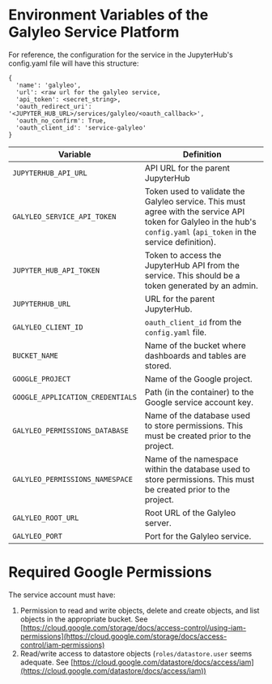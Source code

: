 # Environment Variables of the Galyleo Service Platform

For reference, the configuration for the service in the JupyterHub's config.yaml file will have this structure:
```
{
  'name': 'galyleo',
  'url': <raw url for the galyleo service,
  'api_token': <secret_string>,
  'oauth_redirect_uri': '<JUPYTER_HUB_URL>/services/galyleo/<oauth_callback>',
  'oauth_no_confirm': True,
  'oauth_client_id': 'service-galyleo'
}
```
| Variable | Definition |
|----------|------------|
| `JUPYTERHUB_API_URL` | API URL for the parent JupyterHub |
| `GALYLEO_SERVICE_API_TOKEN` | Token used to validate the Galyleo service. This must agree with the service API token for Galyleo in the hub's `config.yaml` (`api_token` in the service definition). |
| `JUPYTER_HUB_API_TOKEN` | Token to access the JupyterHub API from the service. This should be a token generated by an admin. |
| `JUPYTERHUB_URL` | URL for the parent JupyterHub. |
| `GALYLEO_CLIENT_ID` | `oauth_client_id` from the `config.yaml` file. |
| `BUCKET_NAME` | Name of the bucket where dashboards and tables are stored. |
| `GOOGLE_PROJECT` | Name of the Google project. |
| `GOOGLE_APPLICATION_CREDENTIALS` | Path (in the container) to the Google service account key. |
| `GALYLEO_PERMISSIONS_DATABASE` | Name of the database used to store permissions. This must be created prior to the project. |
| `GALYLEO_PERMISSIONS_NAMESPACE` | Name of the namespace within the database used to store permissions. This must be created prior to the project. |
| `GALYLEO_ROOT_URL` | Root URL of the Galyleo server. |
| `GALYLEO_PORT` | Port for the Galyleo service. |

# Required Google Permissions
The service account must have:
1. Permission to read and write objects, delete and create objects, and list objects in the appropriate bucket.  See [https://cloud.google.com/storage/docs/access-control/using-iam-permissions](https://cloud.google.com/storage/docs/access-control/iam-permissions)
2. Read/write access to datastore objects (`roles/datastore.user` seems adequate.  See [https://cloud.google.com/datastore/docs/access/iam](https://cloud.google.com/datastore/docs/access/iam))

